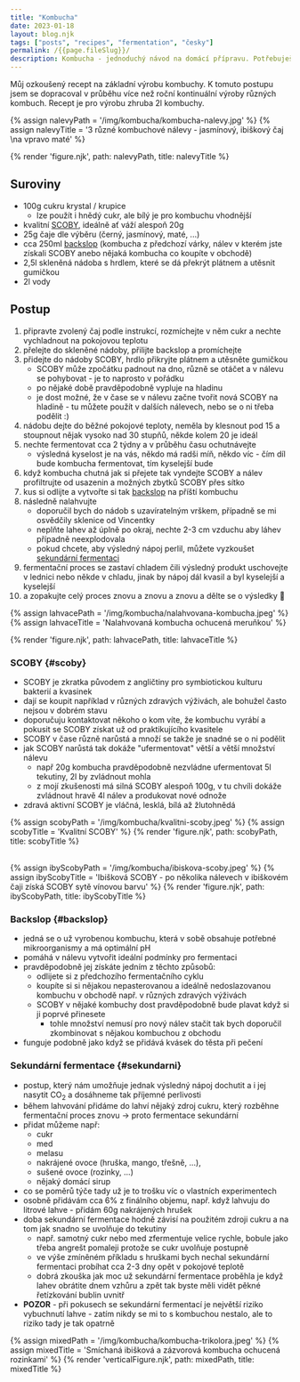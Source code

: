 ```yaml
---
title: "Kombucha"
date: 2023-01-18
layout: blog.njk
tags: ["posts", "recipes", "fermentation", "česky"]
permalink: /{{page.fileSlug}}/
description: Kombucha - jednoduchý návod na domácí přípravu. Potřebuješ jen čaj, cukr, skleněnou nádobu a násadu. Za dva týdny máš hotovo!
---
```


Můj ozkoušený recept na základní výrobu kombuchy. K tomuto postupu jsem se dopracoval v průběhu více než roční kontinuální výroby různých kombuch. Recept je pro výrobu zhruba 2l kombuchy.

{% assign nalevyPath = '/img/kombucha/kombucha-nalevy.jpg' %}
{% assign nalevyTitle = '3 různé kombuchové nálevy - jasmínový, ibiškový čaj \na vpravo maté' %}

{% render 'figure.njk', path: nalevyPath, title: nalevyTitle %}

## Suroviny

- 100g cukru krystal / krupice
  - lze použít i hnědý cukr, ale bílý je pro kombuchu vhodnější
- kvalitní [SCOBY](#scoby), ideálně ať váží alespoň 20g
- 25g čaje dle výběru (černý, jasmínový, maté, ...)
- cca 250ml [backslop](#backslop) (kombucha z předchozí várky, nálev v kterém jste získali SCOBY anebo nějaká kombucha co koupíte v obchodě)
- 2,5l skleněná nádoba s hrdlem, které se dá překrýt plátnem a utěsnit gumičkou
- 2l vody

## Postup

1. připravte zvolený čaj podle instrukcí, rozmíchejte v něm cukr a nechte vychladnout na pokojovou teplotu
2. přelejte do skleněné nádoby, přilijte backslop a promíchejte
3. přidejte do nádoby SCOBY, hrdlo přikryjte plátnem a utěsněte gumičkou
   - SCOBY může zpočátku padnout na dno, různě se otáčet a v nálevu se pohybovat - je to naprosto v pořádku
   - po nějaké době pravděpodobně vypluje na hladinu
   - je dost možné, že v čase se v nálevu začne tvořit nová SCOBY na hladině - tu můžete použít v dalších nálevech, nebo se o ni třeba podělit :)
4. nádobu dejte do běžné pokojové teploty, neměla by klesnout pod 15 a stoupnout nějak vysoko nad 30 stupňů, někde kolem 20 je ideál
5. nechte fermentovat cca 2 týdny a v průběhu času ochutnávejte
   - výsledná kyselost je na vás, někdo má radši míň, někdo víc - čím díl bude kombucha fermentovat, tím kyselejší bude
6. když kombucha chutná jak si přejete tak vyndejte SCOBY a nálev profiltrujte od usazenin a možných zbytků SCOBY přes sítko
7. kus si odlijte a vytvořte si tak [backslop](#backslop) na příští kombuchu
8. následně nalahvujte
   - doporučil bych do nádob s uzavíratelným vrškem, případně se mi osvědčily sklenice od Vincentky
   - neplňte lahev až úplně po okraj, nechte 2-3 cm vzduchu aby láhev případně neexplodovala
   - pokud chcete, aby výsledný nápoj perlil, můžete vyzkoušet [sekundární fermentaci](#sekundarni)
9. fermentační proces se zastaví chladem čili výsledný produkt uschovejte v lednici nebo někde v chladu, jinak by nápoj dál kvasil a byl kyselejší a kyselejší
10. a zopakujte celý proces znovu a znovu a znovu a dělte se o výsledky 🍿

{% assign lahvacePath = '/img/kombucha/nalahvovana-kombucha.jpeg' %}
{% assign lahvaceTitle = 'Nalahvovaná kombucha ochucená meruňkou' %}

{% render 'figure.njk', path: lahvacePath, title: lahvaceTitle %}

### SCOBY {#scoby}

- SCOBY je zkratka původem z angličtiny pro symbiotickou kulturu bakterií a kvasinek
- dají se koupit například v různých zdravých výživách, ale bohužel často nejsou v dobrém stavu
- doporučuju kontaktovat někoho o kom víte, že kombuchu vyrábí a pokusit se SCOBY získat už od praktikujícího kvasitele
- SCOBY v čase různě narůstá a množí se takže je snadné se o ni podělit
- jak SCOBY narůstá tak dokáže "ufermentovat" větší a větší množství nálevu
  - např 20g kombucha pravděpodobně nezvládne ufermentovat 5l tekutiny, 2l by zvládnout mohla
  - z mojí zkušenosti má silná SCOBY alespoň 100g, v tu chvíli dokáže zvládnout hravě 4l nálev a produkovat nové odnože
- zdravá aktivní SCOBY je vláčná, lesklá, bílá až žlutohnědá

{% assign scobyPath = '/img/kombucha/kvalitni-scoby.jpeg' %}
{% assign scobyTitle = 'Kvalitní SCOBY' %}
{% render 'figure.njk', path: scobyPath, title: scobyTitle %}

<br/>
{% assign ibyScobyPath = '/img/kombucha/ibiskova-scoby.jpeg' %}
{% assign ibyScobyTitle = 'Ibišková SCOBY - po několika nálevech v ibiškovém čaji získá SCOBY sytě vínovou barvu' %}
{% render 'figure.njk', path: ibyScobyPath, title: ibyScobyTitle %}

### Backslop {#backslop}

- jedná se o už vyrobenou kombuchu, která v sobě obsahuje potřebné mikroorganismy a má optimální pH
- pomáhá v nálevu vytvořit ideální podmínky pro fermentaci
- pravděpodobně jej získáte jedním z těchto způsobů:
  - odlijete si z předchozího fermentačního cyklu
  - koupíte si si nějakou nepasterovanou a ideálně nedoslazovanou kombuchu v obchodě např. v různých zdravých výživách
  - SCOBY v nějaké kombuchy dost pravděpodobně bude plavat když si ji poprvé přinesete
    - tohle množství nemusí pro nový nálev stačit tak bych doporučil zkombinovat s nějakou kombuchou z obchodu
- funguje podobně jako když se přidává kvásek do těsta při pečení

### Sekundární fermentace {#sekundarni}

- postup, který nám umožňuje jednak výsledný nápoj dochutit a i jej nasytit CO<sub>2</sub> a dosáhneme tak příjemné perlivosti
- během lahvování přidáme do lahví nějaký zdroj cukru, který rozběhne fermentační proces znovu → proto fermentace sekundární
- přidat můžeme např:
  - cukr
  - med
  - melasu
  - nakrájené ovoce (hruška, mango, třešně, ...),
  - sušené ovoce (rozinky, ...)
  - nějaký domácí sirup
- co se poměrů týče tady už je to trošku víc o vlastních experimentech
- osobně přidávám cca 6% z finálního objemu, např. když lahvuju do litrové lahve - přidám 60g nakrájených hrušek
- doba sekundární fermentace hodně závisí na použitém zdroji cukru a na tom jak snadno se uvolňuje do tekutiny
  - např. samotný cukr nebo med zfermentuje velice rychle, bobule jako třeba angrešt pomaleji protože se cukr uvolňuje postupně
  - ve výše zmíněném příkladu s hruškami bych nechal sekundární fermentaci probíhat cca 2-3 dny opět v pokojové teplotě
  - dobrá zkouška jak moc už sekundární fermentace proběhla je když lahev obrátite dnem vzhůru a zpět tak byste měli vidět pěkné řetízkování bublin uvnitř
- **POZOR** - při pokusech se sekundární fermentací je největší riziko vybuchnutí lahve - zatím nikdy se mi to s kombuchou nestalo, ale to riziko tady je tak opatrně

{% assign mixedPath = '/img/kombucha/kombucha-trikolora.jpeg' %}
{% assign mixedTitle = 'Smíchaná ibišková a zázvorová kombucha ochucená rozinkami' %}
{% render 'verticalFigure.njk', path: mixedPath, title: mixedTitle %}
